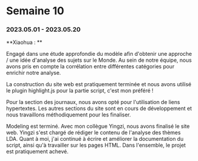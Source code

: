 # Semaine 10

### 2023.05.01 - 2023.05.20

**Xiaohua : **

Engagé dans une étude approfondie du modèle afin d'obtenir une approche / une idée d'analyse des sujets sur le Monde. Au sein de notre équipe, nous avons pris en compte la corrélation entre différentes catégories pour enrichir notre analyse.

La construction du site web est pratiquement terminée et nous avons utilisé le plugin highlight.js pour la partie script, c'est mon préféré ! 

Pour la section des journaux, nous avons opté pour l'utilisation de liens hypertextes. Les autres sections du site sont en cours de développement et nous travaillons méthodiquement pour les finaliser.

Modeling est terminé. Avec mon collègue Yingzi, nous avons finalisé le site web. Yingzi s'est chargé de rédiger le contenu de l'analyse des thèmes LDA. Quant à moi, j'ai continué à écrire et améliorer la documentation du script, ainsi qu'à travailler sur les pages HTML. Dans l'ensemble, le projet est pratiquement achevé.
